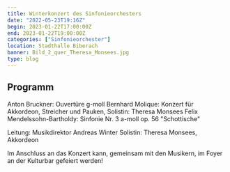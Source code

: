 ```yaml
---
title: Winterkonzert des Sinfonieorchesters
date: "2022-05-23T19:16Z"
begin: 2023-01-22T17:00:00Z
end: 2023-01-22T19:00:00Z
categories: ["Sinfonieorchester"]
location: Stadthalle Biberach
banner: Bild_2_quer_Theresa_Monsees.jpg
type: blog
---
```

## Programm

Anton Bruckner: Ouvert&uuml;re g-moll
Bernhard Molique: Konzert f&uuml;r Akkordeon, Streicher und Pauken, Solistin: Theresa Monsees
Felix Mendelssohn-Bartholdy: Sinfonie Nr. 3 a-moll op. 56 &quot;Schottische&quot;

Leitung: Musikdirektor Andreas Winter
Solistin: Theresa Monsees, Akkordeon

Im Anschluss an das Konzert kann, gemeinsam mit den Musikern, im Foyer an der Kulturbar gefeiert werden!

